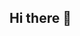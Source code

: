 ## Hi there 👋

<!--
**DoidoVarrido/DoidoVarrido** is a ✨ _special_ ✨ repository because its `README.md` (this file) appears on your GitHub profile.

Here are some ideas to get you started:

- 🔭 I’m currently working on DoidoVarrido 
- 🌱 I’m currently learning DoidoVarrido 
- 👯 I’m looking to collaborate on DoidoVarrido 
- 🤔 I’m looking for help with DoidoVarrido 
- 💬 Ask me about DoidoVarrido 
- 📫 How to reach me: DoidoVarrido 
- 😄 Pronouns: DoidoVarrido 
- ⚡ Fun fact: DoidoVarrido
-->
